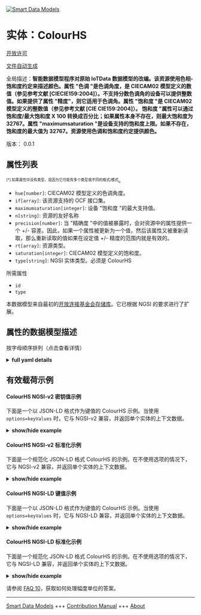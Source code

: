 <!-- 10-Header -->  
[![Smart Data Models](https://smartdatamodels.org/wp-content/uploads/2022/01/SmartDataModels_logo.png "Logo")](https://smartdatamodels.org)  
实体：ColourHS  
===========<!-- /10-Header -->  
<!-- 15-License -->  
[开放许可](https://github.com/smart-data-models//dataModel.OCF/blob/master/ColourHS/LICENSE.md)  
[文件自动生成](https://docs.google.com/presentation/d/e/2PACX-1vTs-Ng5dIAwkg91oTTUdt8ua7woBXhPnwavZ0FxgR8BsAI_Ek3C5q97Nd94HS8KhP-r_quD4H0fgyt3/pub?start=false&loop=false&delayms=3000#slide=id.gb715ace035_0_60)  
<!-- /15-License -->  
<!-- 20-Description -->  
全局描述：**智能数据模型程序对原始 IoTData 数据模型的改编。该资源使用色相-饱和度约定来描述颜色。属性 "色调 "是色调角度，是 CIECAM02 模型定义的数值（参见参考文献 [CIECIE159:2004]）。不支持分数色调角的设备可以提供整数值。如果提供了属性 "精度"，则它适用于色调角。属性 "饱和度 "是 CIECAM02 模型定义的整数值（参见参考文献 [CIE CIE159:2004]）。  饱和度 "属性可以通过饱和度/最大饱和度 X 100 转换成百分比；如果属性本身不存在，则最大饱和度为 32767。属性 "maximumsaturation "是设备支持的饱和度上限。如果不存在，饱和度的最大值为 32767。资源使用色调和饱和度约定提供颜色。**  
版本： 0.0.1  
<!-- /20-Description -->  
<!-- 30-PropertiesList -->  

## 属性列表  

<sup><sub>[*] 如果属性中没有类型，是因为它可能有多个类型或不同的格式/模式</sub></sup>。  
- `hue[number]`: CIECAM02 模型定义的色调角度。  - `if[array]`: 该资源支持的 OCF 接口集。  - `maximumsaturation[integer]`: 设备 "饱和度 "的最大支持值。  - `n[string]`: 资源的友好名称  - `precision[number]`: 当 "精确度 "中的值被暴露时，会对资源中的属性提供一个 +/- 容差。因此，如果一个属性被更新为一个值，然后该属性又被重新读取，那么重新读取的值如果在设定值 +/- 精度的范围内就是有效的。  - `rt[array]`: 资源类型。  - `saturation[integer]`: CIECAM02 模型定义的饱和度。  - `type[string]`: NGSI 实体类型。必须是 ColourHS  <!-- /30-PropertiesList -->  
<!-- 35-RequiredProperties -->  
所需属性  
- `id`  - `type`  <!-- /35-RequiredProperties -->  
<!-- 40-RequiredProperties -->  
本数据模型来自最初的[开放连接基金会存储库](https://github.com/openconnectivityfoundation/IoTDataModels)。它已根据 NGSI 的要求进行了扩展。  
<!-- /40-RequiredProperties -->  
<!-- 50-DataModelHeader -->  
## 属性的数据模型描述  
按字母顺序排列（点击查看详情）  
<!-- /50-DataModelHeader -->  
<!-- 60-ModelYaml -->  
<details><summary><strong>full yaml details</strong></summary>    
```yaml  
ColourHS:    
  description: 'Smart Data Models Program adaptation of the original IoTData data Models. This Resource describes the colour using hue-saturation conventions. The Property ''hue'' is the hue angle, it is a number value as defined by the CIECAM02 model definition (see reference [CIE CIE159:2004]). A Device that does not support fractional hue angles can provide integer values. If Property ''precision'' is provided it applies to the hue angle. The Property ''saturation'' is an integer value as defined by the CIECAM02 model definition (see reference [CIE CIE159:2004]).  The Property ''saturation'' can be converted to a percentage by saturation/maximumsaturation X 100; where maximumsaturation is 32767 if the Property itself is not present. The Property ''maximumsaturation'' is the upper bound on the saturation supported by the Device. If not present the maximum value for saturation is 32767. The Resource provides the colour using hue and saturation conventions. '    
  properties:    
    hue:    
      description: The hue angle as defined by the CIECAM02 model definition.    
      maximum: 360.0    
      minimum: 0.0    
      type: number    
      x-ngsi:    
        type: Property    
    if:    
      description: The OCF Interface set supported by this Resource.    
      items:    
        enum:    
          - oic.if.a    
          - oic.if.baseline    
        type: string    
      minItems: 2    
      readOnly: true    
      type: array    
      uniqueItems: true    
      x-ngsi:    
        type: Property    
    maximumsaturation:    
      description: The maximum supported value of 'saturation' for this Device.    
      maximum: 32767    
      minimum: 0    
      readOnly: true    
      type: integer    
      x-ngsi:    
        type: Property    
    n:    
      description: Friendly name of the Resource    
      maxLength: 64    
      readOnly: true    
      type: string    
      x-ngsi:    
        type: Property    
    precision:    
      description: 'When exposed the value in ''precision'' provides a +/- tolerance against the Properties in the Resource. Thus if a Property is UPDATED to a value and that Property then RETRIEVED, the RETRIEVED value is valid if in the range of the set value +/- precision'    
      readOnly: true    
      type: number    
      x-ngsi:    
        type: Property    
    rt:    
      description: The Resource Type.    
      items:    
        enum:    
          - oic.r.colour.hs    
        maxLength: 64    
        type: string    
      minItems: 1    
      readOnly: true    
      type: array    
      uniqueItems: true    
      x-ngsi:    
        type: Property    
    saturation:    
      description: The saturation as defined by the CIECAM02 model definition.    
      maximum: 32767    
      minimum: 0    
      type: integer    
      x-ngsi:    
        type: Property    
    type:    
      description: NGSI entity type. It has to be ColourHS    
      enum:    
        - ColourHS    
      type: string    
      x-ngsi:    
        type: Property    
  required:    
    - id    
    - type    
  type: object    
  x-derived-from: https://github.com/OpenInterConnect/IoTDataModels/blob/master/ColourHSResURI.swagger.json    
  x-disclaimer: 'Redistribution and use in source and binary forms, with or without modification, are permitted  provided that the license conditions are met. Copyleft (c) 2022 Contributors to Smart Data Models Program'    
  x-license-url: https://github.com/smart-data-models/dataModel.OCF/blob/master/ColourHS/LICENSE.md    
  x-model-schema: https://smart-data-models.github.io/dataModel.IoTDataModels/ColourHS/schema.json    
  x-model-tags: OCF    
  x-version: 0.0.1    
```  
</details>    
<!-- /60-ModelYaml -->  
<!-- 70-MiddleNotes -->  
<!-- /70-MiddleNotes -->  
<!-- 80-Examples -->  
## 有效载荷示例  
#### ColourHS NGSI-v2 密钥值示例  
下面是一个以 JSON-LD 格式作为键值的 ColourHS 示例。当使用 `options=keyValues` 时，它与 NGSI-v2 兼容，并返回单个实体的上下文数据。  
<details><summary><strong>show/hide example</strong></summary>    
```json  
{  
  "id": "urn:ngsi-ld:ColourHS:id:DLXG:90211144",  
  "dateCreated": "1977-03-13T17:59:46Z",  
  "dateModified": "2012-10-15T11:19:46Z",  
  "source": "Catch protect gas yard heavy voice. Put writer myself we eat test. Statement development system left arm agree head.",  
  "name": "Dark color hand commercial bit while.",  
  "alternateName": "Military address about several. Lay ball level fight notice current. Bank peace future box.",  
  "description": "Majority produce home short church. Window issue dark these. Discussion a reflect kitchen offer weight. Various charge table hit write.",  
  "dataProvider": "Them attack on produce enjoy political ago fast. Apply hundred expert.",  
  "owner": [  
    "urn:ngsi-ld:ColourHS:items:VBDX:22087584",  
    "urn:ngsi-ld:ColourHS:items:RTUI:58785534"  
  ],  
  "seeAlso": [  
    "urn:ngsi-ld:ColourHS:items:IEEC:67313530",  
    "urn:ngsi-ld:ColourHS:items:MVIN:52384772"  
  ],  
  "location": {  
    "type": "Point",  
    "coordinates": [  
      25.3046825,  
      -126.528647  
    ]  
  },  
  "address": {  
    "streetAddress": "Mr if structure whom save. Small human kitchen. There scientist accept authority finally finish democratic.",  
    "addressLocality": "Hot west short specific interesting provide current campaign. Institution provide agree medical face whatever.",  
    "addressRegion": "Test campaign painting leader. Central possible none church summer approach.",  
    "addressCountry": "Sell fly piece democratic decide land church store. Whether interest situation five. Provide research democratic within since talk beyond.",  
    "postalCode": "Only check election police. All positive include owner leg end. Suggest health music piece build yard.",  
    "postOfficeBoxNumber": "Career answer himself listen. Attorney society home production part."  
  },  
  "areaServed": "Action yes plant pull make spend. Several radio the deal fall. Remain suddenly voice building."  
}  
```  
</details>  
#### ColourHS NGSI-v2 标准化示例  
下面是一个规范化 JSON-LD 格式 ColourHS 的示例。在不使用选项的情况下，它与 NGSI-v2 兼容，并返回单个实体的上下文数据。  
<details><summary><strong>show/hide example</strong></summary>    
```json  
{  
  "id": {  
    "type": "string",  
    "value": "urn:ngsi-ld:ColourHS:id:DLXG:90211144"  
  },  
  "dateCreated": {  
    "format": "date-time",  
    "type": "string",  
    "value": "1977-03-13T17:59:46Z"  
  },  
  "dateModified": {  
    "format": "date-time",  
    "type": "string",  
    "value": "2012-10-15T11:19:46Z"  
  },  
  "source": {  
    "type": "string",  
    "value": "Catch protect gas yard heavy voice. Put writer myself we eat test. Statement development system left arm agree head."  
  },  
  "name": {  
    "type": "string",  
    "value": "Dark color hand commercial bit while."  
  },  
  "alternateName": {  
    "type": "string",  
    "value": "Military address about several. Lay ball level fight notice current. Bank peace future box."  
  },  
  "description": {  
    "type": "string",  
    "value": "Majority produce home short church. Window issue dark these. Discussion a reflect kitchen offer weight. Various charge table hit write."  
  },  
  "dataProvider": {  
    "type": "string",  
    "value": "Them attack on produce enjoy political ago fast. Apply hundred expert."  
  },  
  "owner": {  
    "type": "array",  
    "value": [  
      "urn:ngsi-ld:ColourHS:items:VBDX:22087584",  
      "urn:ngsi-ld:ColourHS:items:RTUI:58785534"  
    ]  
  },  
  "seeAlso": {  
    "type": "array",  
    "value": [  
      "urn:ngsi-ld:ColourHS:items:IEEC:67313530",  
      "urn:ngsi-ld:ColourHS:items:MVIN:52384772"  
    ]  
  },  
  "location": {  
    "type": "object",  
    "value": {  
      "type": "Point",  
      "coordinates": [  
        25.3046825,  
        -126.528647  
      ]  
    }  
  },  
  "address": {  
    "type": "object",  
    "value": {  
      "streetAddress": "Mr if structure whom save. Small human kitchen. There scientist accept authority finally finish democratic.",  
      "addressLocality": "Hot west short specific interesting provide current campaign. Institution provide agree medical face whatever.",  
      "addressRegion": "Test campaign painting leader. Central possible none church summer approach.",  
      "addressCountry": "Sell fly piece democratic decide land church store. Whether interest situation five. Provide research democratic within since talk beyond.",  
      "postalCode": "Only check election police. All positive include owner leg end. Suggest health music piece build yard.",  
      "postOfficeBoxNumber": "Career answer himself listen. Attorney society home production part."  
    }  
  },  
  "areaServed": {  
    "type": "string",  
    "value": "Action yes plant pull make spend. Several radio the deal fall. Remain suddenly voice building."  
  }  
}  
```  
</details>  
#### ColourHS NGSI-LD 键值示例  
下面是一个以 JSON-LD 格式作为键值的 ColourHS 示例。当使用 `options=keyValues` 时，它与 NGSI-LD 兼容，并返回单个实体的上下文数据。  
<details><summary><strong>show/hide example</strong></summary>    
```json  
{  
    "id": "urn:ngsi-ld:ColourHS:id:DLXG:90211144",  
    "dateCreated": "1977-03-13T17:59:46Z",  
    "dateModified": "2012-10-15T11:19:46Z",  
    "source": "Catch protect gas yard heavy voice. Put writer myself we eat test. Statement development system left arm agree head.",  
    "name": "Dark color hand commercial bit while.",  
    "alternateName": "Military address about several. Lay ball level fight notice current. Bank peace future box.",  
    "description": "Majority produce home short church. Window issue dark these. Discussion a reflect kitchen offer weight. Various charge table hit write.",  
    "dataProvider": "Them attack on produce enjoy political ago fast. Apply hundred expert.",  
    "owner": [  
        "urn:ngsi-ld:ColourHS:items:VBDX:22087584",  
        "urn:ngsi-ld:ColourHS:items:RTUI:58785534"  
    ],  
    "seeAlso": [  
        "urn:ngsi-ld:ColourHS:items:IEEC:67313530",  
        "urn:ngsi-ld:ColourHS:items:MVIN:52384772"  
    ],  
    "location": {  
        "type": "Point",  
        "coordinates": [  
            25.3046825,  
            -126.528647  
        ]  
    },  
    "address": {  
        "streetAddress": "Mr if structure whom save. Small human kitchen. There scientist accept authority finally finish democratic.",  
        "addressLocality": "Hot west short specific interesting provide current campaign. Institution provide agree medical face whatever.",  
        "addressRegion": "Test campaign painting leader. Central possible none church summer approach.",  
        "addressCountry": "Sell fly piece democratic decide land church store. Whether interest situation five. Provide research democratic within since talk beyond.",  
        "postalCode": "Only check election police. All positive include owner leg end. Suggest health music piece build yard.",  
        "postOfficeBoxNumber": "Career answer himself listen. Attorney society home production part."  
    },  
    "areaServed": "Action yes plant pull make spend. Several radio the deal fall. Remain suddenly voice building.",  
    "@context": [  
        "https://smartdatamodels.org/context.jsonld",  
        "https://raw.githubusercontent.com/smart-data-models/dataModel.OCF/master/context.jsonld"  
    ]  
}  
```  
</details>  
#### ColourHS NGSI-LD 标准化示例  
下面是一个规范化 JSON-LD 格式 ColourHS 的示例。在不使用选项的情况下，它与 NGSI-LD 兼容，并返回单个实体的上下文数据。  
<details><summary><strong>show/hide example</strong></summary>    
```json  
{  
    "id": "urn:ngsi-ld:ColourHS:id:VIED:72184359",  
    "dateCreated": {  
        "type": "Property",  
        "value": {  
            "@type": "DateTime",  
            "@value": "1974-12-21T13:03:31Z"  
        }  
    },  
    "dateModified": {  
        "type": "Property",  
        "value": {  
            "@type": "DateTime",  
            "@value": "2010-08-25T07:04:37Z"  
        }  
    },  
    "source": {  
        "type": "Property",  
        "value": "Lot whole task use."  
    },  
    "name": {  
        "type": "Property",  
        "value": "Until drug young what way agency reality. Mission explain wrong moment here source. Since down unit policy price candidate start."  
    },  
    "alternateName": {  
        "type": "Property",  
        "value": "Myself entire past face cup support behavior. Face such could character according send end."  
    },  
    "description": {  
        "type": "Property",  
        "value": "Upon respond analysis fall mission mention miss a. None drug report tend future."  
    },  
    "dataProvider": {  
        "type": "Property",  
        "value": "Sell anything later really major. Mention data partner."  
    },  
    "owner": {  
        "type": "Property",  
        "value": [  
            "urn:ngsi-ld:ColourHS:items:DRUT:10402699",  
            "urn:ngsi-ld:ColourHS:items:XTXA:97530272"  
        ]  
    },  
    "seeAlso": {  
        "type": "Property",  
        "value": [  
            "urn:ngsi-ld:ColourHS:items:IQHE:71148899"  
        ]  
    },  
    "location": {  
        "type": "Property",  
        "value": {  
            "type": "Point",  
            "coordinates": [  
                -86.1604745,  
                -18.960842  
            ]  
        }  
    },  
    "address": {  
        "type": "Property",  
        "value": {  
            "streetAddress": "Walk land try relate peace hour quality. Although fall star treat career still.",  
            "addressLocality": "Letter fill billion could either every. Stage throughout position brother sell. Talk material at everybody why yet.",  
            "addressRegion": "Dream top hold let day strong. Also road ask radio. Middle partner middle administration past.",  
            "addressCountry": "Purpose every traditional pass low sense choice.",  
            "postalCode": "Until their benefit green set find. Message place member player picture task condition. Best across green figure born.",  
            "postOfficeBoxNumber": "Wrong up customer stop church goal. Heavy way sister admit between actually he."  
        }  
    },  
    "areaServed": {  
        "type": "Property",  
        "value": "Spring never girl deep season. Floor media company election."  
    },  
    "@context": [  
        "https://smartdatamodels.org/context.jsonld",  
        "https://raw.githubusercontent.com/smart-data-models/dataModel.OCF/master/context.jsonld"  
    ]  
}  
```  
</details><!-- /80-Examples -->  
<!-- 90-FooterNotes -->  
<!-- /90-FooterNotes -->  
<!-- 95-Units -->  
请参阅 [FAQ 10](https://smartdatamodels.org/index.php/faqs/)，获取如何处理幅度单位的答案。  
<!-- /95-Units -->  
<!-- 97-LastFooter -->  
---  
[Smart Data Models](https://smartdatamodels.org) +++ [Contribution Manual](https://bit.ly/contribution_manual) +++ [About](https://bit.ly/Introduction_SDM)<!-- /97-LastFooter -->  
